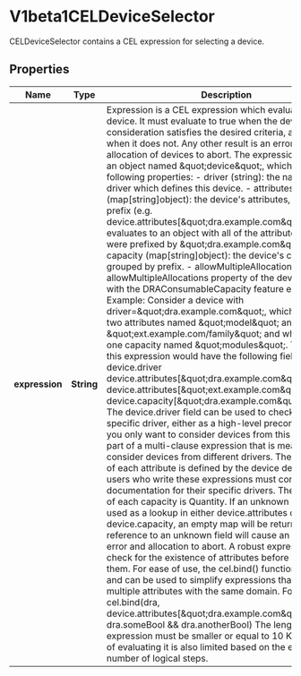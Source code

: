 

# V1beta1CELDeviceSelector

CELDeviceSelector contains a CEL expression for selecting a device.
## Properties

Name | Type | Description | Notes
------------ | ------------- | ------------- | -------------
**expression** | **String** | Expression is a CEL expression which evaluates a single device. It must evaluate to true when the device under consideration satisfies the desired criteria, and false when it does not. Any other result is an error and causes allocation of devices to abort.  The expression&#39;s input is an object named \&quot;device\&quot;, which carries the following properties:  - driver (string): the name of the driver which defines this device.  - attributes (map[string]object): the device&#39;s attributes, grouped by prefix    (e.g. device.attributes[\&quot;dra.example.com\&quot;] evaluates to an object with all    of the attributes which were prefixed by \&quot;dra.example.com\&quot;.  - capacity (map[string]object): the device&#39;s capacities, grouped by prefix.  - allowMultipleAllocations (bool): the allowMultipleAllocations property of the device    (v1.34+ with the DRAConsumableCapacity feature enabled).  Example: Consider a device with driver&#x3D;\&quot;dra.example.com\&quot;, which exposes two attributes named \&quot;model\&quot; and \&quot;ext.example.com/family\&quot; and which exposes one capacity named \&quot;modules\&quot;. This input to this expression would have the following fields:      device.driver     device.attributes[\&quot;dra.example.com\&quot;].model     device.attributes[\&quot;ext.example.com\&quot;].family     device.capacity[\&quot;dra.example.com\&quot;].modules  The device.driver field can be used to check for a specific driver, either as a high-level precondition (i.e. you only want to consider devices from this driver) or as part of a multi-clause expression that is meant to consider devices from different drivers.  The value type of each attribute is defined by the device definition, and users who write these expressions must consult the documentation for their specific drivers. The value type of each capacity is Quantity.  If an unknown prefix is used as a lookup in either device.attributes or device.capacity, an empty map will be returned. Any reference to an unknown field will cause an evaluation error and allocation to abort.  A robust expression should check for the existence of attributes before referencing them.  For ease of use, the cel.bind() function is enabled, and can be used to simplify expressions that access multiple attributes with the same domain. For example:      cel.bind(dra, device.attributes[\&quot;dra.example.com\&quot;], dra.someBool &amp;&amp; dra.anotherBool)  The length of the expression must be smaller or equal to 10 Ki. The cost of evaluating it is also limited based on the estimated number of logical steps. | 



